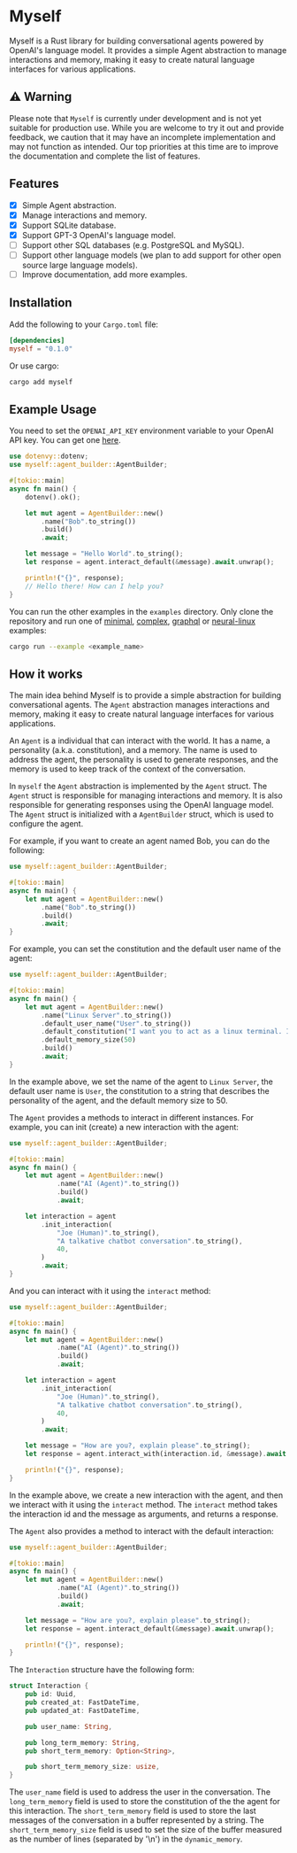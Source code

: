 # Myself

Myself is a Rust library for building conversational agents powered by OpenAI's language model. It provides a simple Agent abstraction to manage interactions and memory, making it easy to create natural language interfaces for various applications.

## ⚠️ Warning

Please note that `Myself` is currently under development and is not yet suitable for production use. While you are welcome to try it out and provide feedback, we caution that it may have an incomplete implementation and may not function as intended. Our top priorities at this time are to improve the documentation and complete the list of features.

## Features

- [x] Simple Agent abstraction.
- [x] Manage interactions and memory.
- [x] Support SQLite database.
- [x] Support GPT-3 OpenAI's language model.
- [ ] Support other SQL databases (e.g. PostgreSQL and MySQL).
- [ ] Support other language models (we plan to add support for other open source large language models).
- [ ] Improve documentation, add more examples.

## Installation

Add the following to your `Cargo.toml` file:

```toml
[dependencies]
myself = "0.1.0"
```

Or use cargo:

```bash
cargo add myself
```

## Example Usage

You need to set the `OPENAI_API_KEY` environment variable to your OpenAI API key. You can get one [here](https://beta.openai.com/account/api-keys).

```rust
use dotenvy::dotenv;
use myself::agent_builder::AgentBuilder;

#[tokio::main]
async fn main() {
    dotenv().ok();

    let mut agent = AgentBuilder::new()
        .name("Bob".to_string())
        .build()
        .await;

    let message = "Hello World".to_string();
    let response = agent.interact_default(&message).await.unwrap();

    println!("{}", response);
    // Hello there! How can I help you?
}
```

You can run the other examples in the `examples` directory. Only clone the repository and run one of [minimal](/examples/minimal/main.rs), [complex](/examples/complex/main.rs), [graphql](/examples/graphql/main.rs) or [neural-linux](/examples/neural-linux/main.rs) examples:

```bash
cargo run --example <example_name>
```

## How it works

The main idea behind Myself is to provide a simple abstraction for building conversational agents. The `Agent` abstraction manages interactions and memory, making it easy to create natural language interfaces for various applications.

An `Agent` is a individual that can interact with the world. It has a name, a personality (a.k.a. constitution), and a memory. The name is used to address the agent, the personality is used to generate responses, and the memory is used to keep track of the context of the conversation.

In `myself` the `Agent` abstraction is implemented by the `Agent` struct. The `Agent` struct is responsible for managing interactions and memory. It is also responsible for generating responses using the OpenAI language model. The `Agent` struct is initialized with a `AgentBuilder` struct, which is used to configure the agent.

For example, if you want to create an agent named Bob, you can do the following:

```rust
use myself::agent_builder::AgentBuilder;

#[tokio::main]
async fn main() {
    let mut agent = AgentBuilder::new()
        .name("Bob".to_string())
        .build()
        .await;
}
```

For example, you can set the constitution and the default user name of the agent:

```rust
use myself::agent_builder::AgentBuilder;

#[tokio::main]
async fn main() {
    let mut agent = AgentBuilder::new()
        .name("Linux Server".to_string())
        .default_user_name("User".to_string())
        .default_constitution("I want you to act as a linux terminal. I will type commands and you will reply with what the terminal should show. I want you to only reply with the terminal output inside one unique code block, and nothing else. do not write explanations. do not type commands unless I instruct you to do so. When I need to tell you something in English, I will do so by putting text inside curly brackets {like this}.".into())
        .default_memory_size(50)
        .build()
        .await;
}
```

In the example above, we set the name of the agent to `Linux Server`, the default user name is `User`, the constitution to a string that describes the personality of the agent, and the default memory size to 50.

The `Agent` provides a methods to interact in different instances. For example, you can init (create) a new interaction with the agent:

```rust
use myself::agent_builder::AgentBuilder;

#[tokio::main]
async fn main() {
    let mut agent = AgentBuilder::new()
            .name("AI (Agent)".to_string())
            .build()
            .await;

    let interaction = agent
        .init_interaction(
            "Joe (Human)".to_string(),
            "A talkative chatbot conversation".to_string(),
            40,
        )
        .await;
}
```

And you can interact with it using the `interact` method:

```rust
use myself::agent_builder::AgentBuilder;

#[tokio::main]
async fn main() {
    let mut agent = AgentBuilder::new()
            .name("AI (Agent)".to_string())
            .build()
            .await;

    let interaction = agent
        .init_interaction(
            "Joe (Human)".to_string(),
            "A talkative chatbot conversation".to_string(),
            40,
        )
        .await;

    let message = "How are you?, explain please".to_string();
    let response = agent.interact_with(interaction.id, &message).await.unwrap();

    println!("{}", response);
}
```

In the example above, we create a new interaction with the agent, and then we interact with it using the `interact` method. The `interact` method takes the interaction id and the message as arguments, and returns a response.

The `Agent` also provides a method to interact with the default interaction:

```rust
use myself::agent_builder::AgentBuilder;

#[tokio::main]
async fn main() {
    let mut agent = AgentBuilder::new()
            .name("AI (Agent)".to_string())
            .build()
            .await;

    let message = "How are you?, explain please".to_string();
    let response = agent.interact_default(&message).await.unwrap();

    println!("{}", response);
}
```

The `Interaction` structure have the following form:

```rust
struct Interaction {
    pub id: Uuid,
    pub created_at: FastDateTime,
    pub updated_at: FastDateTime,

    pub user_name: String,

    pub long_term_memory: String,
    pub short_term_memory: Option<String>,

    pub short_term_memory_size: usize,
}
```

The `user_name` field is used to address the user in the conversation. The `long_term_memory` field is used to store the constitution of the the agent for this interaction. The `short_term_memory` field is used to store the last messages of the conversation in a buffer represented by a string. The `short_term_memory_size` field is used to set the size of the buffer measured as the number of lines (separated by '\n') in the `dynamic_memory`.
